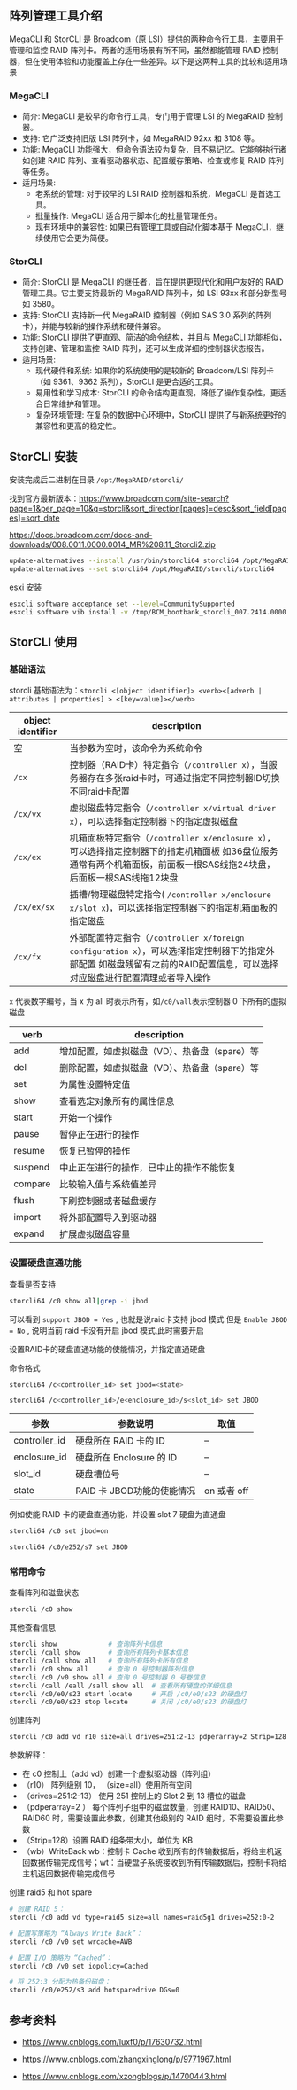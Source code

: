 ## 阵列管理工具介绍

MegaCLI 和 StorCLI 是 Broadcom（原 LSI）提供的两种命令行工具，主要用于管理和监控 RAID 阵列卡。两者的适用场景有所不同，虽然都能管理 RAID 控制器，但在使用体验和功能覆盖上存在一些差异。以下是这两种工具的比较和适用场景

### MegaCLI

- 简介: MegaCLI 是较早的命令行工具，专门用于管理 LSI 的 MegaRAID 控制器。
- 支持: 它广泛支持旧版 LSI 阵列卡，如 MegaRAID 92xx 和 3108 等。
- 功能: MegaCLI 功能强大，但命令语法较为复杂，且不易记忆。它能够执行诸如创建 RAID 阵列、查看驱动器状态、配置缓存策略、检查或修复 RAID 阵列等任务。
- 适用场景:
  - 老系统的管理: 对于较早的 LSI RAID 控制器和系统，MegaCLI 是首选工具。
  - 批量操作: MegaCLI 适合用于脚本化的批量管理任务。
  - 现有环境中的兼容性: 如果已有管理工具或自动化脚本基于 MegaCLI，继续使用它会更为简便。

### StorCLI

- 简介: StorCLI 是 MegaCLI 的继任者，旨在提供更现代化和用户友好的 RAID 管理工具。它主要支持最新的 MegaRAID 阵列卡，如 LSI 93xx 和部分新型号如 3580。
- 支持: StorCLI 支持新一代 MegaRAID 控制器（例如 SAS 3.0 系列的阵列卡），并能与较新的操作系统和硬件兼容。
- 功能: StorCLI 提供了更直观、简洁的命令结构，并且与 MegaCLI 功能相似，支持创建、管理和监控 RAID 阵列，还可以生成详细的控制器状态报告。
- 适用场景:
  - 现代硬件和系统: 如果你的系统使用的是较新的 Broadcom/LSI 阵列卡（如 9361、9362 系列），StorCLI 是更合适的工具。
  - 易用性和学习成本: StorCLI 的命令结构更直观，降低了操作复杂性，更适合日常维护和管理。
  - 复杂环境管理: 在复杂的数据中心环境中，StorCLI 提供了与新系统更好的兼容性和更高的稳定性。

## StorCLI 安装

安装完成后二进制在目录 `/opt/MegaRAID/storcli/`

找到官方最新版本：<https://www.broadcom.com/site-search?page=1&per_page=10&q=storcli&sort_direction[pages]=desc&sort_field[pages]=sort_date>

<https://docs.broadcom.com/docs-and-downloads/008.0011.0000.0014_MR%208.11_Storcli2.zip>

```bash
update-alternatives --install /usr/bin/storcli64 storcli64 /opt/MegaRAID/storcli/storcli64 1
update-alternatives --set storcli64 /opt/MegaRAID/storcli/storcli64
```

esxi 安装

```bash
esxcli software acceptance set --level=CommunitySupported
esxcli software vib install -v /tmp/BCM_bootbank_storcli_007.2414.0000.0000-01.vib
```

## StorCLI 使用

### 基础语法

storcli 基础语法为：`storcli <[object identifier]> <verb><[adverb | attributes | properties] > <[key=value]></verb>`

| object identifier | description                                                  |
| ----------------- | ------------------------------------------------------------ |
| 空                | 当参数为空时，该命令为系统命令                               |
| `/cx`             | 控制器（RAID卡）特定指令（`/controller x`），当服务器存在多张raid卡时，可通过指定不同控制器ID切换不同raid卡配置 |
| `/cx/vx`          | 虚拟磁盘特定指令（`/controller x/virtual driver x`），可以选择指定控制器下的指定虚拟磁盘 |
| `/cx/ex`          | 机箱面板特定指令（`/controller x/enclosure x`），可以选择指定控制器下的指定机箱面板 如36盘位服务通常有两个机箱面板，前面板一根SAS线拖24块盘，后面板一根SAS线拖12块盘 |
| `/cx/ex/sx`       | 插槽/物理磁盘特定指令( `/controller x/enclosure x/slot x`)，可以选择指定控制器下的指定机箱面板的指定磁盘 |
| `/cx/fx`          | 外部配置特定指令（`/controller x/foreign configuration x`），可以选择指定控制器下的指定外部配置 如磁盘残留有之前的RAID配置信息，可以选择对应磁盘进行配置清理或者导入操作 |

`x` 代表数字编号，当 x 为 all 时表示所有，如`/c0/vall`表示控制器 0 下所有的虚拟磁盘

| verb    | description                                   |
| ------- | --------------------------------------------- |
| add     | 增加配置，如虚拟磁盘（VD）、热备盘（spare）等 |
| del     | 删除配置，如虚拟磁盘（VD）、热备盘（spare）等 |
| set     | 为属性设置特定值                              |
| show    | 查看选定对象所有的属性信息                    |
| start   | 开始一个操作                                  |
| pause   | 暂停正在进行的操作                            |
| resume  | 恢复已暂停的操作                              |
| suspend | 中止正在进行的操作，已中止的操作不能恢复      |
| compare | 比较输入值与系统值差异                        |
| flush   | 下刷控制器或者磁盘缓存                        |
| import  | 将外部配置导入到驱动器                        |
| expand  | 扩展虚拟磁盘容量                              |

### 设置硬盘直通功能

查看是否支持

```bash
storcli64 /c0 show all|grep -i jbod
```

可以看到 `support JBOD = Yes` , 也就是说raid卡支持 jbod 模式
但是 `Enable JBOD = No` , 说明当前 raid 卡没有开启 jbod 模式,此时需要开启

设置RAID卡的硬盘直通功能的使能情况，并指定直通硬盘

命令格式

```bash
storcli64 /c<controller_id> set jbod=<state>

storcli64 /c<controller_id>/e<enclosure_id>/s<slot_id> set JBOD
```

| 参数          | 参数说明                   | 取值        |
| ------------- | -------------------------- | ----------- |
| controller_id | 硬盘所在 RAID 卡的 ID      | –           |
| enclosure_id  | 硬盘所在 Enclosure 的 ID   | –           |
| slot_id       | 硬盘槽位号                 | –           |
| state         | RAID 卡 JBOD功能的使能情况 | on 或者 off |

例如使能 RAID 卡的硬盘直通功能，并设置 slot 7 硬盘为直通盘

```bash
storcli64 /c0 set jbod=on

storcli64 /c0/e252/s7 set JBOD
```

### 常用命令

查看阵列和磁盘状态

```bash
storcli /c0 show
```

其他查看信息

``` bash
storcli show             # 查询阵列卡信息
storcli /call show       # 查询所有阵列卡基本信息
storcli /call show all   # 查询所有阵列卡所有信息
storcli /c0 show all     # 查询 0 号控制器阵列信息
storcli /c0 /v0 show all # 查询 0 号控制器 0 号卷信息
storcli /call /eall /sall show all  # 查看所有硬盘的详细信息
storcli /c0/e0/s23 start locate     # 开启 /c0/e0/s23 的硬盘灯
storcli /c0/e0/s23 stop locate      # 关闭 /c0/e0/s23 的硬盘灯
```

创建阵列

```bash
storcli /c0 add vd r10 size=all drives=251:2-13 pdperarray=2 Strip=128 wb
```

参数解释：

- 在 c0 控制上（add vd）创建一个虚拟驱动器（阵列组）
- （r10） 阵列级别 10， （size=all）使用所有空间
- （drives=251:2-13） 使用 251 控制上的 Slot 2 到 13 槽位的磁盘
- （pdperarray=2 ） 每个阵列子组中的磁盘数量，创建 RAID10、RAID50、RAID60 时，需要设置此参数，创建其他级别的 RAID 组时，不需要设置此参数
- （Strip=128）设置 RAID 组条带大小，单位为 KB
- （wb）WriteBack wb：控制卡 Cache 收到所有的传输数据后，将给主机返回数据传输完成信号；wt：当硬盘子系统接收到所有传输数据后，控制卡将给主机返回数据传输完成信号

创建 raid5 和 hot spare

```bash
# 创建 RAID 5：
storcli /c0 add vd type=raid5 size=all names=raid5g1 drives=252:0-2

# 配置写策略为 “Always Write Back”：
storcli /c0 /v0 set wrcache=AWB

# 配置 I/O 策略为 “Cached”：
storcli /c0 /v0 set iopolicy=Cached

# 将 252:3 分配为热备份磁盘：
storcli /c0/e252/s3 add hotsparedrive DGs=0
```

## 参考资料

- <https://www.cnblogs.com/luxf0/p/17630732.html>

- <https://www.cnblogs.com/zhangxinglong/p/9771967.html>

- <https://www.cnblogs.com/xzongblogs/p/14700443.html>

